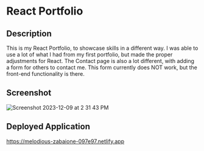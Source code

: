 # React Portfolio

## Description

This is my React Portfolio, to showcase skills in a different way. I was able to use a lot of what I had from my first portfolio, but made the proper adjustments for React. The Contact page is also a lot different, with adding a form for others to contact me. This form currently does NOT work, but the front-end functionality is there.

## Screenshot

![Screenshot 2023-12-09 at 2 31 43 PM](https://github.com/Kayla-Sullens/REACT-Portfolio/assets/134717855/c2057aa0-f599-4a3d-ad18-a0d184c1f841)


## Deployed Application

https://melodious-zabaione-097e97.netlify.app
